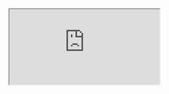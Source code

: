 <iframe src="https://docs.google.com/spreadsheets/d/e/2PACX-1vQK3oK8rFJmGhhwV3R5akp8xN5W-PLRZOWFkxK4Vf1UppVp1aMy-7uV7nL6YPrgluPm99lO1sMilr4u/pubhtml?gid=0&amp;single=true&amp;widget=true&amp;headers=false"></iframe>
